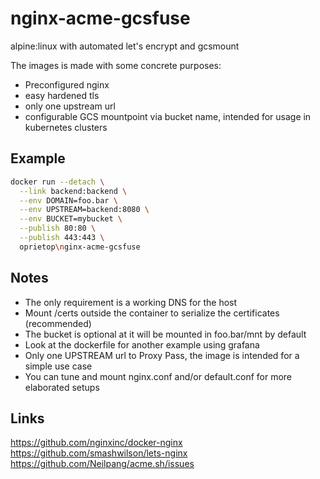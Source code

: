# nginx-acme-gcsfuse
alpine:linux with automated let's encrypt and gcsmount

The images is made with some concrete purposes:  
 * Preconfigured nginx  
 * easy hardened tls  
 * only one upstream url  
 * configurable GCS mountpoint via bucket name, intended for usage in kubernetes clusters  

## Example  
```bash
docker run --detach \
  --link backend:backend \
  --env DOMAIN=foo.bar \
  --env UPSTREAM=backend:8080 \
  --env BUCKET=mybucket \
  --publish 80:80 \
  --publish 443:443 \
  oprietop\nginx-acme-gcsfuse
```

## Notes  
 * The only requirement is a working DNS for the host  
 * Mount /certs outside the container to serialize the certificates (recommended) 
 * The bucket is optional at it will be mounted in foo.bar/mnt by default  
 * Look at the dockerfile for another example using grafana
 * Only one UPSTREAM url to Proxy Pass, the image is intended for a simple use case  
 * You can tune and mount nginx.conf and/or default.conf for more elaborated setups  

## Links
https://github.com/nginxinc/docker-nginx  
https://github.com/smashwilson/lets-nginx  
https://github.com/Neilpang/acme.sh/issues  
